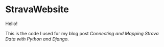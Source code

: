 # StravaWebsite
Hello! 

This is the code I used for my blog post *Connecting and Mapping Strava Data with Python and Django*.